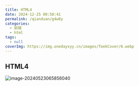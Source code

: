 ```yaml
---
title: HTML4
date: 2024-12-25 00:58:41
permalink: /qianduan/g4w8y
categories:
  - 前端
  - html
tags:
  - null
coverImg: https://img.onedayxyy.cn/images/TeekCover/6.webp
---
```



## HTML4

![image-20240523065856040](https://img.onedayxyy.cn/images/image-20240523065856040.png)
